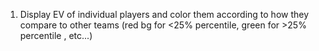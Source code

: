 1. Display EV of individual players and color them according to how they compare to other teams (red bg for <25% percentile, green for >25%  percentile , etc...)